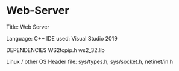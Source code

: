 # Web-Server

Title: Web Server

Language: C++
IDE used: Visual Studio 2019

DEPENDENCIES 
WS2tcpip.h
ws2_32.lib

Linux / other OS 
Header file: sys/types.h, sys/socket.h, netinet/in.h
